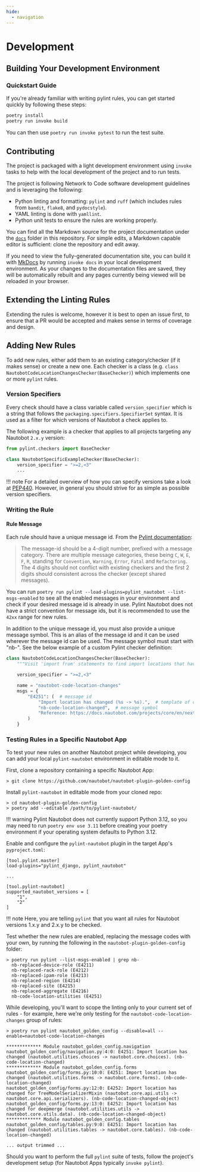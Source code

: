 ```yaml
---
hide:
  - navigation
---
```

# Development

## Building Your Development Environment

### Quickstart Guide

If you're already familiar with writing pylint rules, you can get started quickly by following these steps:

```bash
poetry install
poetry run invoke build
```

You can then use `poetry run invoke pytest` to run the test suite.

## Contributing

The project is packaged with a light development environment using `invoke` tasks to help with the local development of the project and to run tests.

The project is following Network to Code software development guidelines and is leveraging the following:

- Python linting and formatting: `pylint` and `ruff` (which includes rules from `bandit`, `flake8`, and `pydocstyle`).
- YAML linting is done with `yamllint`.
- Python unit tests to ensure the rules are working properly.

You can find all the Markdown source for the project documentation under the [`docs`](https://github.com/nautobot/pylint-nautobot/tree/main/docs) folder in this repository. For simple edits, a Markdown capable editor is sufficient: clone the repository and edit away.

If you need to view the fully-generated documentation site, you can build it with [MkDocs](https://www.mkdocs.org/) by running `invoke docs` in your local development environment. As your changes to the documentation files are saved, they will be automatically rebuilt and any pages currently being viewed will be reloaded in your browser.

## Extending the Linting Rules

Extending the rules is welcome, however it is best to open an issue first, to ensure that a PR would be accepted and makes sense in terms of coverage and design.

## Adding New Rules

To add new rules, either add them to an existing category/checker (if it makes sense) or create a new one. Each checker is a class (e.g. `class NautobotCodeLocationChangesChecker(BaseChecker)`) which implements one or more `pylint` rules.

### Version Specifiers

Every check should have a class variable called `version_specifier` which is a string that follows the `packaging.specifiers.SpecifierSet` syntax. It is used as a filter for which versions of Nautobot a check applies to.

The following example is a checker that applies to all projects targeting any Nautobot `2.x.y` version:

```python
from pylint.checkers import BaseChecker

class NautobotSpecificExampleChecker(BaseChecker):
    version_specifier = ">=2,<3"
    ...
```

!!! note
    For a detailed overview of how you can specify versions take a look at [PEP440](https://peps.python.org/pep-0440/#version-specifiers). However, in general you should strive for as simple as possible version specifiers.

### Writing the Rule

#### Rule Message

Each rule should have a unique message id. From the [Pylint documentation](https://pylint.pycqa.org/en/latest/development_guide/how_tos/custom_checkers.html#defining-a-message):

> The message-id should be a 4-digit number, prefixed with a message category. There are multiple message categories, these being `C`, `W`, `E`, `F`, `R`, standing for `Convention`, `Warning`, `Error`, `Fatal` and `Refactoring`. The 4 digits should not conflict with existing checkers and the first 2 digits should consistent across the checker (except shared messages).

You can run `poetry run pylint --load-plugins=pylint_nautobot --list-msgs-enabled` to see all the enabled messages in your environment and check if your desired message id is already in use. Pylint Nautobot does not have a strict convention for message ids, but it is recommended to use the `42xx` range for new rules.

In addition to the unique message id, you must also provide a unique message symbol. This is an alias of the message id and it can be used wherever the message id can be used. The message symbol must start with "nb-". See the below example of a custom Pylint checker definition:

```python
class NautobotCodeLocationChangesChecker(BaseChecker):
    """Visit 'import from' statements to find import locations that have moved in 2.0."""

    version_specifier = ">=2,<3"

    name = "nautobot-code-location-changes"
    msgs = {
        "E4251": (  # message id
            "Import location has changed (%s -> %s).",  # template of displayed message
            "nb-code-location-changed",  # message symbol
            "Reference: https://docs.nautobot.com/projects/core/en/next/development/apps/migration/code-updates/",  # message description
        )
    }
```

### Testing Rules in a Specific Nautobot App

To test your new rules on another Nautobot project while developing, you can add your local `pylint-nautobot` environment in editable mode to it.

First, clone a repository containing a specific Nautobot App:

```
> git clone https://github.com/nautobot/nautobot-plugin-golden-config
```

Install `pylint-nautobot` in editable mode from your cloned repo:

```
> cd nautobot-plugin-golden-config
> poetry add --editable /path/to/pylint-nautobot/
```

!!! warning
    Pylint Nautobot does not currently support Python 3.12, so you may need to run `poetry env use 3.11` before creating your poetry environment if your operating system defaults to Python 3.12.

Enable and configure the `pylint-nautobot` plugin in the target App's `pyproject.toml`:

```
[tool.pylint.master]
load-plugins="pylint_django, pylint_nautobot"

...

[tool.pylint-nautobot]
supported_nautobot_versions = [
    "1",
    "2"
]
```

!!! note
    Here, you are telling `pylint` that you want all rules for Nautobot versions 1.x.y and 2.x.y to be checked.

Test whether the new rules are enabled, replacing the message codes with your own, by running the following in the `nautobot-plugin-golden-config` folder:

```
> poetry run pylint --list-msgs-enabled | grep nb-
  nb-replaced-device-role (E4211)
  nb-replaced-rack-role (E4212)
  nb-replaced-ipam-role (E4213)
  nb-replaced-region (E4214)
  nb-replaced-site (E4215)
  nb-replaced-aggregate (E4216)
  nb-code-location-utilities (E4251)
```

While developing, you'll want to scope the linting only to your current set of rules - for example, here we're only testing for the `nautobot-code-location-changes` group of rules:

```
> poetry run pylint nautobot_golden_config --disable=all --enable=nautobot-code-location-changes

************* Module nautobot_golden_config.navigation
nautobot_golden_config/navigation.py:4:0: E4251: Import location has changed (nautobot.utilities.choices -> nautobot.core.choices). (nb-code-location-changed)
************* Module nautobot_golden_config.forms
nautobot_golden_config/forms.py:10:0: E4251: Import location has changed (nautobot.utilities.forms -> nautobot.core.forms). (nb-code-location-changed)
nautobot_golden_config/forms.py:12:0: E4252: Import location has changed for TreeModelSerializerMixin (nautobot.core.api.utils -> nautobot.core.api.serializers). (nb-code-location-changed-object)
nautobot_golden_config/forms.py:13:0: E4252: Import location has changed for deepmerge (nautobot.utilities.utils -> nautobot.core.utils.data). (nb-code-location-changed-object)
************* Module nautobot_golden_config.tables
nautobot_golden_config/tables.py:9:0: E4251: Import location has changed (nautobot.utilities.tables -> nautobot.core.tables). (nb-code-location-changed)

... output trimmed ...
```

Should you want to perform the full `pylint` suite of tests, follow the project's development setup (for Nautobot Apps typically `invoke pylint`).
